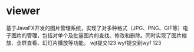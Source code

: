 # viewer

基于JavaFX开发的图片管理系统，实现了对多种格式（JPG、PNG、GIF等）电子图片的管理，包括对单个及批量图片的查找、修改和删除。同时实现了图片缩放、全屏查看、幻灯片播放等功能。
wjt提交123
wyf提交到wyf 123
